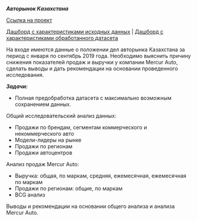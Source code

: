 ***Авторынок Казахстана***

[Ссылка на проект](https://rawcdn.githack.com/KittyCorpsegrinder/Pet_projects/7d430ebb0cd65c5fe81a72731ac190755549335c/Auto_kz/auto_kz_Kirin.html)

[Дашборд с характеристиками исходных данных](https://rawcdn.githack.com/KittyCorpsegrinder/Pet_projects/e07011c6b2d67d5e68aa7dd11cd6d0c43cfa6bb0/Auto_kz/not_preprocessing.html)  |  [Дашборд с характеристиками обработанного датасета](https://rawcdn.githack.com/KittyCorpsegrinder/Pet_projects/e07011c6b2d67d5e68aa7dd11cd6d0c43cfa6bb0/Auto_kz/preprocessing_complete.html)

На входе имеются данные о положении дел авторынка Казахстана за период с января по сентябрь 2019 года. Необходимо выяснить причину снижения показателей продаж и выручки у компании Mercur Auto, сделать выводы и дать рекомендации на основании проведенного исследования.

***Задачи:***

* Полная предобработка датасета с максимально возможным сохранением данных.

Общий исследовательский анализ данных:

* Продажи по брендам, сегментам коммерческого и некоммерческого авто
* Модели-лидеры на рынке
* Продажи по регионам
* Продажи автоцентров

Анализ продаж Mercur Auto:

* Выручка: общая, по маркам, средняя, ежемесячная, ежемесячная по маркам
* Продажи по регионам: общие, по маркам
* BCG анализ

Выводы и рекомендации на основании общего анализа и анализа Mercur Auto.

